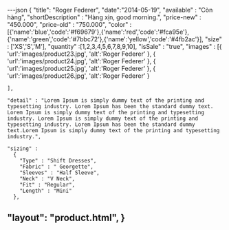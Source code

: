 ---json
{
  "title": "Roger Federer",
  "date":"2014-05-19",
  "available" : "Còn hàng",
  "shortDescription" : "Hàng xịn, good morning.",
  "price-new" : "450.000",
  "price-old" : "750.000",
  "color" : [{'name':'blue','code':'#f69679'},{'name':'red','code':'#fca95e'},{'name':'green','code':'#7bbc72'},{'name':'yellow','code':'#4fb2ac'}],
  "size" : ['XS','S','M'],
  "quantity" :[1,2,3,4,5,6,7,8,9,10],
  "isSale" : "true",
  "images" : [{
    'url':'images/product23.jpg',
    'alt':'Roger Federer'
    },
    {
      'url':'images/product24.jpg',
      'alt':'Roger Federer'
    },
    {
      'url':'images/product25.jpg',
      'alt':'Roger Federer'
    },
    {
      'url':'images/product26.jpg',
      'alt':'Roger Federer'
    }

    ],

    "detail" : "Lorem Ipsum is simply dummy text of the printing and typesetting industry. Lorem Ipsum has been the standard dummy text. Lorem Ipsum is simply dummy text of the printing and typesetting industry. Lorem Ipsum is simply dummy text of the printing and typesetting industry. Lorem Ipsum has been the standard dummy text.Lorem Ipsum is simply dummy text of the printing and typesetting industry.",

    "sizing" :
      {
        "Type" : "Shift Dresses",  
        "Fabric" : " Georgette",  
        "Sleeves" : "Half Sleeve",  
        "Neck" : "V Neck",  
        "Fit" : "Regular",
        "Length" : "Mini"
      },

  "layout": "product.html",
}
---
